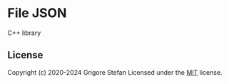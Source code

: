 # File JSON

C++ library

## License

Copyright (c) 2020-2024 Grigore Stefan
Licensed under the [MIT](LICENSE) license.

